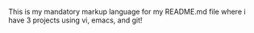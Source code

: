 This is my mandatory markup language for my README.md file where i have 3 projects using vi, emacs, and git!
